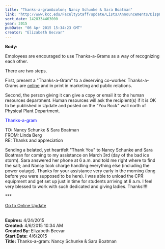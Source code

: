 ```yaml
---
title: "Thanks-a-gram&colon; Nancy Schunke & Sara Boatman"
link: "http://www.kcc.edu/FacultyStaff/update/Lists/Announcements/DispForm.aspx?ID=1876"
sort_date: 1428334463000
year: 2015
pubDate: "06 Apr 2015 15:34:23 GMT"
creator: "Elizabeth Becvar"
---
```


<div><b>Body:</b> <div class="ExternalClass75E63D20BB6048E5B6320F9B10B4E913"><p>​Employees are encouraged to use Thanks-a-Grams as a way of recognizing each other.</p>
<p>There are two steps. </p>
<p>First, present a &quot;Thanks-a-Gram&quot; to a deserving co-worker. Thanks-a-Grams are <a href="/FacultyStaff/documents/thanksagram.pdf">online</a> and in print in marketing and public relations.</p>
<p>Second, the person giving it can give a copy or email it to the human resources department. Human resources will ask the recipient(s) if it is OK to be published in Update and posted on the &quot;You Rock&quot; wall north of Physical Plant Department.</p>
<p><span style="color:blue">Thanks-a-gram</span>  </p>
<p>TO: Nancy Schunke &amp; Sara Boatman<br />FROM: Linda Berg<br />RE: Thanks and appreciation</p>
<p>Sending a belated, yet heartfelt &quot;Thank You&quot; to Nancy Schunke and Sara Boatman for coming to my assistance on March 3rd (day of the bad ice storm). Sara answered her phone at 6 a.m. and told me right where to find the salt; and Nancy took charge handling everything else (including the power outage). Thanks for your assistance very early in the morning (long before you were supposed to be here). I was able to unload the CPR equipment and get set up just in time for students arriving at 8 a.m. I feel very blessed to work with such dedicated and giving ladies. Thanks!!!!</p>
<p>***</p>
<p><a href="/FacultyStaff/update/Pages/dailyupdate.aspx">Go to Online Update</a><br /><br /></p></div></div>
<div><b>Expires:</b> 4/24/2015</div>
<div><b>Created:</b> 4/6/2015 10:34 AM</div>
<div><b>Created By:</b> Elizabeth Becvar</div>
<div><b>Start Date:</b> 4/6/2015</div>
<div><b>Title:</b> Thanks-a-gram: Nancy Schunke &amp; Sara Boatman</div>
